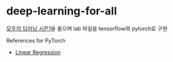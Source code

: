 # deep-learning-for-all

[모두의 딥러닝 시즌1](https://hunkim.github.io/ml/)을 들으며 lab 파일을 tensorflow와 pytorch로 구현

References for PyTorch
- [Linear Regression](https://hackernoon.com/linear-regression-in-x-minutes-using-pytorch-8eec49f6a0e2)

